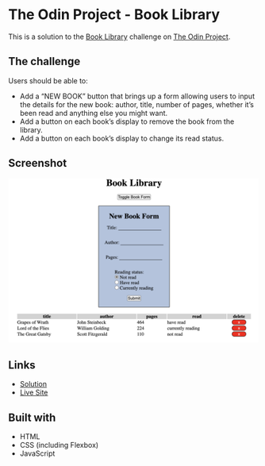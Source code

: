 # The Odin Project - Book Library

This is a solution to the [Book Library](https://www.theodinproject.com/paths/full-stack-javascript/courses/javascript/lessons/library) challenge on [The Odin Project](https://www.theodinproject.com/).


## The challenge

Users should be able to:

- Add a “NEW BOOK” button that brings up a form allowing users to input the details for the new book: author, title, number of pages, whether it’s been read and anything else you might want.
- Add a button on each book’s display to remove the book from the library.
- Add a button on each book’s display to change its read status.

## Screenshot

![screenshot](./screenshot.png)

## Links

- [Solution](https://github.com/LandonRGeorge/odin-library)
- [Live Site](https://landonrgeorge.github.io/odin-library/)

## Built with

- HTML
- CSS (including Flexbox)
- JavaScript